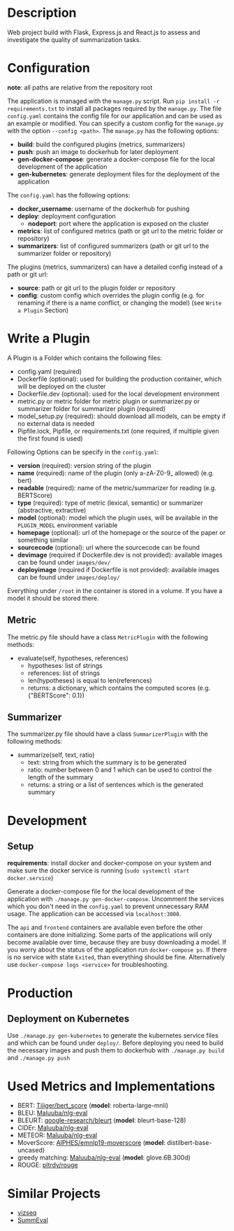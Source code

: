 # Description

Web project build with Flask, Express.js and React.js to assess and investigate the quality of summarization tasks.

# Configuration
**note**: all paths are relative from the repository root

The application is managed with the `manage.py` script.
Run `pip install -r requirements.txt` to install all packages required by the `manage.py`.
The file `config.yaml` contains the config file for our application and can be used as an example or modified.
You can specify a custom config for the `manage.py` with the option `--config <path>`.
The `manage.py` has the following options:
- **build**: build the configured plugins (metrics, summarizers)
- **push**: push an image to dockerhub for later deployment
- **gen-docker-compose**: generate a docker-compose file for the local development of the application
- **gen-kubernetes**: generate deployment files for the deployment of the application

The `config.yaml` has the following options:
- **docker_username**: username of the dockerhub for pushing
- **deploy**: deployment configuration
    - **nodeport**: port where the application is exposed on the cluster
- **metrics**: list of configured metrics (path or git url to the metric folder or repository)
- **summarizers**: list of configured summarizers (path or git url to the summarizer folder or repository)

The plugins (metrics, summarizers) can have a detailed config instead of a path or git url:
- **source**: path or git url to the plugin folder or repository
- **config**: custom config which overrides the plugin config (e.g. for renaming if there is a name conflict, or changing the model) (see `Write a Plugin` Section)

# Write a Plugin

A Plugin is a Folder which contains the following files:
- config.yaml (required)
- Dockerfile (optional): used for building the production container, which will be deployed on the cluster
- Dockerfile.dev (optional): used for the local development environment
- metric.py or metric folder for metric plugin or summarizer.py or summarizer folder for summarizer plugin (required)
- model_setup.py (required): should download all models, can be empty if no external data is needed
- Pipfile.lock, Pipfile, or requirements.txt (one required, if multiple given the first found is used)

Following Options can be specify in the `config.yaml`:
- **version** (required): version string of the plugin
- **name** (required): name of the plugin (only a-zA-Z0-9_ allowed) (e.g. bert)
- **readable** (required): name of the metric/summarizer for reading (e.g. BERTScore)
- **type** (required): type of metric (lexical, semantic) or summarizer (abstractive, extractive)
- **model** (optional): model which the plugin uses, will be available in the `PLUGIN_MODEL` environment variable
- **homepage** (optional): url of the homepage or the source of the paper or something similar
- **sourcecode** (optional): url where the sourcecode can be found
- **devimage** (required if Dockerfile.dev is not provided): available images can be found under `images/dev/`
- **deployimage** (required if Dockerfile is not provided): available images can be found under `images/deploy/`

Everything under `/root` in the container is stored in a volume.
If you have a model it should be stored there.

## Metric
The metric.py file should have a class `MetricPlugin` with the following methods:
- evaluate(self, hypotheses, references)
    - hypotheses: list of strings
    - references: list of strings
    - len(hypotheses) is equal to len(references)
    - returns: a dictionary, which contains the computed scores (e.g. {"BERTScore": 0.1})

## Summarizer
The summarizer.py file should have a class `SummarizerPlugin` with the following methods:
- summarize(self, text, ratio)
    - text: string from which the summary is to be generated
    - ratio: number between 0 and 1 which can be used to control the length of the summary
    - returns: a string or a list of sentences which is the generated summary

# Development

## Setup
**requirements**: install docker and docker-compose on your system and make sure the docker service is running (`sudo systemctl start docker.service`)  

Generate a docker-compose file for the local development of the application with `./manage.py gen-docker-compose`.
Uncomment the services which you don't need in the `config.yaml` to prevent unnecessary RAM usage.
The application can be accessed via `localhost:3000`.  

The `api` and `frontend` containers are available even before the other containers are done initializing.
Some parts of the applications will only become available over time, because they are busy downloading a model.
If you worry about the status of the application run `docker-compose ps`.
If there is no service with state `Exited`, than everything should be fine.
Alternatively use `docker-compose logs <service>` for troubleshooting.


# Production
## Deployment on Kubernetes

Use `./manage.py gen-kubernetes` to generate the kubernetes service files and which can be found under `deploy/`.
Before deploying you need to build the necessary images and push them to dockerhub with `./manage.py build` and `./manage.py push`

# Used Metrics and Implementations

- BERT: [Tiiiger/bert_score](https://github.com/Tiiiger/bert_score) (**model**: roberta-large-mnli)
- BLEU: [Maluuba/nlg-eval](https://github.com/Maluuba/nlg-eval)
- BLEURT: [google-research/bleurt](https://github.com/google-research/bleurt) (**model**: bleurt-base-128)
- CIDEr: [Maluuba/nlg-eval](https://github.com/Maluuba/nlg-eval)
- METEOR: [Maluuba/nlg-eval](https://github.com/Maluuba/nlg-eval)
- MoverScore: [AIPHES/emnlp19-moverscore](https://github.com/AIPHES/emnlp19-moverscore) (**model**: distilbert-base-uncased)
- greedy matching: [Maluuba/nlg-eval](https://github.com/Maluuba/nlg-eval) (**model**: glove.6B.300d)
- ROUGE: [pltrdy/rouge](https://github.com/pltrdy/rouge)

# Similar Projects

- [vizseq](https://github.com/facebookresearch/vizseq)
- [SummEval](https://github.com/Yale-LILY/SummEval)
